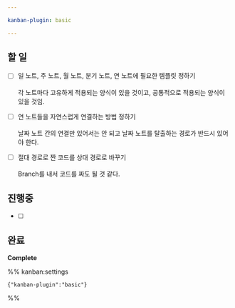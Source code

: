 ```yaml
---

kanban-plugin: basic

---
```


## 할 일

- [ ] 일 노트, 주 노트, 월 노트, 분기 노트, 연 노트에 필요한 템플릿 정하기<br><br>각 노트마다 고유하게 적용되는 양식이 있을 것이고, 공통적으로 적용되는 양식이 있을 것임.
- [ ] 연 노트들을 자연스럽게 연결하는 방법 정하기<br><br>날짜 노트 간의 연결만 있어서는 안 되고 날짜 노트를 탈출하는 경로가 반드시 있어야 한다.
- [ ] 절대 경로로 짠 코드를 상대 경로로 바꾸기<br><br>Branch를 내서 코드를 짜도 될 것 같다.


## 진행중

- [ ] 


## 완료

**Complete**




%% kanban:settings
```
{"kanban-plugin":"basic"}
```
%%